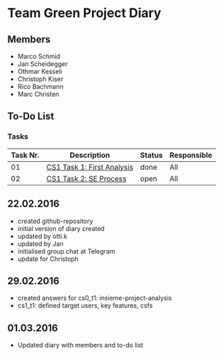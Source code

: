 # Team Green Project Diary
## Members

* Marco Schmid
* Jan Scheidegger
* Othmar Kesseli
* Christoph Kiser
* Rico Bachmann
* Marc Christen

## To-Do List
### Tasks
| Task Nr. | Description                            | Status    | Responsible  |
| -------- | -------------------------------------- | --------- | ------------ |
| 01       |  [CS1 Task 1: First Analysis](../doc/task01/)            | done      | All          |
| 02       |  [CS1 Task 2: SE Process ](../doc/task02/)            | open      | All          |

## 22.02.2016
* created github-repository
* initial version of diary created
* updated by otti.k
* updated by Jan
* initialised group chat at Telegram
* update for Christoph

## 29.02.2016
* created answers for cs0_t1: insieme-project-analysis
* cs1_t1: defined target users, key features, csfs 

## 01.03.2016
* Updated diary with members and to-do list

